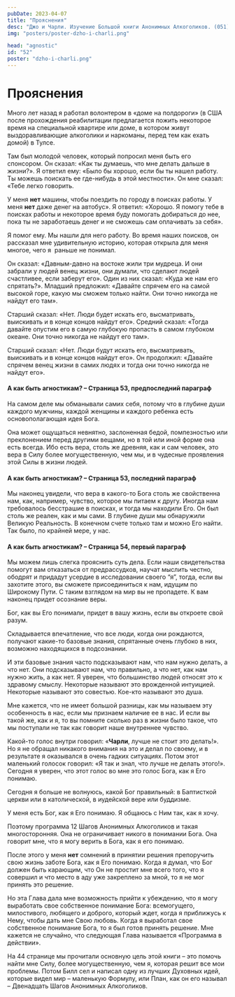 ```yaml
---
pubDate: 2023-04-07
title: "Прояснения"
desc: "Джо и Чарли. Изучение Большой книги Анонимных Алкоголиков. (051)"
img: "posters/poster-dzho-i-charli.png"

head: "agnostic"
id: "52"
poster: "dzho-i-charli.png"
---
```


# Прояснения

Много лет назад я работал волонтером в «доме на полдороги» (в США после прохождения реабилитации предлагается пожить некоторое время на специальной квартире или доме, в котором живут выздоравливающие алкоголики и наркоманы, перед тем как ехать домой) в Тулсе.

Там был молодой человек, который попросил меня быть его спонсором. Он сказал: «Как ты думаешь, что мне делать дальше в жизни?». Я ответил ему: «Было бы хорошо, если бы ты нашел работу. Ты можешь поискать ее где-нибудь в этой местности». Он мне сказал: «Тебе легко говорить.

У меня **нет** машины, чтобы поездить по городу в поисках работы. У меня **нет** даже денег на автобус». Я ответил: «Хорошо. Я помогу тебе в поисках работы и некоторое время буду помогать добираться до нее, пока ты не заработаешь денег и не сможешь сам оплачивать за себя».

Я помог ему. Мы нашли для него работу. Во время наших поисков, он рассказал мне удивительную историю, которая открыла для меня многое, чего я  раньше не понимал.

Он сказал: «Давным-давно на востоке жили три мудреца. И они забрали у людей венец жизни, они думали, что сделают людей счастливее, если заберут его». Один из них сказал: «Куда же нам его спрятать?». Младший предложил: «Давайте спрячем его на самой высокой горе, какую мы сможем только найти. Они точно никогда не найдут его там».

Старший сказал: «Нет. Люди будет искать его, высматривать, выискивать и в конце концов найдут его». Средний сказал: «Тогда давайте опустим его в самую глубокую пропасть в самом глубоком океане. Они точно никогда не найдут его там».

Старший сказал: «Нет. Люди будут искать его, высматривать, выискивать и в конце концов найдут его». Он продолжил: «Давайте спрячем венец жизни в самих людях и тогда они точно никогда не найдут его».

#### А как быть агностикам? – Страница 53, предпоследний параграф

На самом деле мы обманывали самих себя, потому что в глубине души каждого мужчины, каждой женщины и каждого ребенка есть основополагающая идея Бога.

Она может ощущаться невнятно, заслоненная бедой, помпезностью или преклонением перед другими вещами, но в той или иной форме она есть всегда. Ибо есть вера, столь же древняя, как и сам человек, это вера в Силу более могущественную, чем мы, и в чудесные проявления этой Силы в жизни людей.

#### А как быть агностикам? – Страница 53, последний параграф

Мы наконец увидели, что вера в какого-то Бога столь же свойственна нам, как, например, чувство, которое мы питаем к другу. Иногда нам требовалось бесстрашие в поисках, и тогда мы находили Его. Он был столь же реален, как и мы сами. В глубине души мы обнаружили Великую Реальность. В конечном счете только там и можно Его найти. Так было, по крайней мере, у нас.

#### А как быть агностикам? – Страница 54, первый параграф

Мы можем лишь слегка прояснить суть дела. Если наши свидетельства помогут вам отказаться от предрассудков, научат мыслить честно, ободрят и придадут усердие в исследовании своего “я”, тогда, если вы захотите этого, вы сможете присоединиться к нам, идущим по Широкому Пути. С таким взглядом на мир вы не пропадете. К вам наконец придет осознание веры.

Бог, как вы Его понимали, придет в вашу жизнь, если вы откроете свой разум.

Складывается впечатление, что все люди, когда они рождаются, получают какие-то базовые знания, спрятанные очень глубоко в них, возможно находящихся в подсознании.

И эти базовые знания часто подсказывают нам, что нам нужно делать, а что нет. Они подсказывают нам, что правильно, а что нет, как нам нужно жить, а как нет. Я уверен, что большинство людей относят это к здравому смыслу. Некоторые называют это врожденной интуицией. Некоторые называют это совестью. Кое-кто называют это душа.

Мне кажется, что не имеет большой разницы, как мы называем эту особенность в нас, если мы признаем наличие ее в нас. И если вы такой же, как и я, то вы помните сколько раз в жизни было такое, что мы поступали не так как говорит наше внутреннее чувство.

Какой-то голос внутри говорил: «**Чарли**, лучше не стоит это делать!». Но я не обращал никакого внимания на это и делал по своему, и в результате я оказывался в очень гадких ситуациях. Потом этот маленький голосок говорил: «Я так и знал, что лучше не делать этого!». Сегодня я уверен, что этот голос во мне это голос Бога, как я Его понимаю.

Сегодня я больше не волнуюсь, какой Бог правильный: в Баптисткой церкви или в католической, в иудейской вере или буддизме.

У меня есть Бог, как я Его понимаю. Я общаюсь с Ним так, как я хочу.

Поэтому программа 12 Шагов Анонимных Алкоголиков и такая многосторонняя. Она не ограничивает никого в понимании Бога. Она говорит мне, что я могу верить в Бога, как я его понимаю.

После этого у меня **нет** сомнений в принятии решения препоручить свою жизнь заботе Бога, как я Его понимаю. Когда я думал, что Бог должен быть карающим, что Он не простит мне всего того, что я совершил и что место в аду уже закреплено за мной, то я не мог принять это решение.

Но эта Глава дала мне возможность прийти к убеждению, что я могу выработать свое собственное понимание Бога: всемогущего, милостивого, любящего и доброго, который ждет, когда я приближусь к Нему, чтобы дать мне Свою любовь. Когда я выработал свое собственное понимание Бога, то я был готов принять решение. Мне кажется не случайно, что следующая Глава называется «Программа в действии».

На 44 странице мы прочитали основную цель этой книги – это помочь найти мне Силу, более могущественную, чем я, которая решит все мои проблемы. Потом Билл сел и написал одну из лучших Духовных идей, которые видел мир – маленькую Формулу, или План, как он его называл – Двенадцать Шагов Анонимных Алкоголиков.
